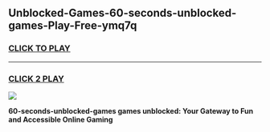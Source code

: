 
## Unblocked-Games-60-seconds-unblocked-games-Play-Free-ymq7q
<h3>
<a href="https://premium76.site?title=60-seconds-unblocked-games&ref=21A">CLICK TO PLAY</a></h3>
<hr>

<h3>
<a href="https://premium76.site?title=60-seconds-unblocked-games&ref=21A">CLICK 2 PLAY</a>
  
</h3>

<a href="https://premium76.site?title=60-seconds-unblocked-games&ref=21A"><img src="https://clearcache.store/games.png"></a>


**60-seconds-unblocked-games games unblocked: Your Gateway to Fun and Accessible Online Gaming**
